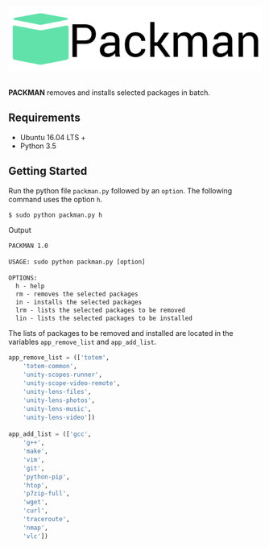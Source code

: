 <div align="center">
  <img src="logo.png"><br><br>
</div>

**PACKMAN** removes and installs selected packages in batch.

## Requirements
- Ubuntu 16.04 LTS +
- Python 3.5

## Getting Started
Run the python file `packman.py` followed by an `option`. The following command uses the option `h`.
```bash
$ sudo python packman.py h
```
Output
```
PACKMAN 1.0

USAGE: sudo python packman.py [option]

OPTIONS:
  h - help
  rm - removes the selected packages
  in - installs the selected packages
  lrm - lists the selected packages to be removed
  lin - lists the selected packages to be installed
```
The lists of packages to be removed and installed are located in the variables `app_remove_list` and `app_add_list`.
```python
app_remove_list = (['totem',
    'totem-common',
    'unity-scopes-runner',
    'unity-scope-video-remote',
    'unity-lens-files',
    'unity-lens-photos',
    'unity-lens-music',
    'unity-lens-video'])

app_add_list = (['gcc',
    'g++',
    'make',
    'vim',
    'git',
    'python-pip',
    'htop',
    'p7zip-full',
    'wget',
    'curl',
    'traceroute',
    'nmap',
    'vlc'])
```
